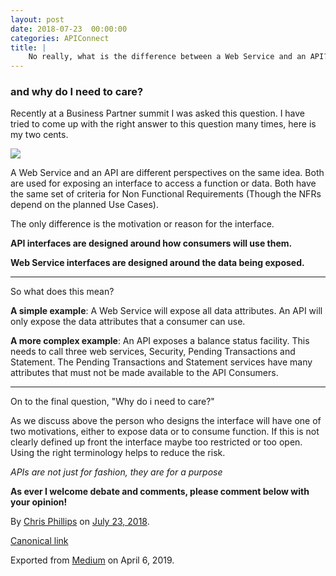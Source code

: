 ```yaml
---
layout: post
date: 2018-07-23  00:00:00
categories: APIConnect
title: |
    No really, what is the difference between a Web Service and an API?
---
```

<!--more-->

### and why do I need to care?

Recently at a Business Partner summit I was asked this question. I have
tried to come up with the right answer to this question many times, here
is my two cents.



![](https://cdn-images-1.medium.com/max/2560/1*m-5Xs2OMZltGDd1KBjiefg.png)



A Web Service and an API are different perspectives on the same idea.
Both are used for exposing an interface to access a function or data.
Both have the same set of criteria for Non Functional Requirements
(Though the NFRs depend on the planned Use Cases).

The only difference is the motivation or reason for the interface.

**API interfaces are designed around how consumers will use them.**

**Web Service interfaces are designed around the data being exposed.**







------------------------------------------------------------------------




So what does this mean?

**A simple example**: A Web Service will expose all data attributes. An
API will only expose the data attributes that a consumer can use.

**A more complex example**: An API exposes a balance status facility.
This needs to call three web services, Security, Pending Transactions
and Statement. The Pending Transactions and Statement services have many
attributes that must not be made available to the API Consumers.







------------------------------------------------------------------------




On to the final question, "Why do i need to care?"

As we discuss above the person who designs the interface will have one
of two motivations, either to expose data or to consume function. If
this is not clearly defined up front the interface maybe too restricted
or too open. Using the right terminology helps to reduce the risk.

*APIs are not just for fashion, they are for a purpose*

**As ever I welcome debate and comments, please comment below with your
opinion!**





By [Chris Phillips](https://medium.com/@cminion) on
[July 23, 2018](https://medium.com/p/a6f5c4ead61f).

[Canonical
link](https://medium.com/@cminion/no-really-what-is-the-difference-between-a-web-service-and-an-api-and-why-do-i-need-to-care-a6f5c4ead61f)

Exported from [Medium](https://medium.com) on April 6, 2019.
